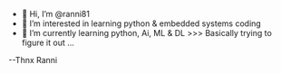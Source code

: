 - 👋 Hi, I’m @ranni81
- 👀 I’m interested in learning python & embedded systems coding
- 🌱 I’m currently learning python, Ai, ML & DL >>> Basically trying to figure it out ...

--Thnx Ranni
